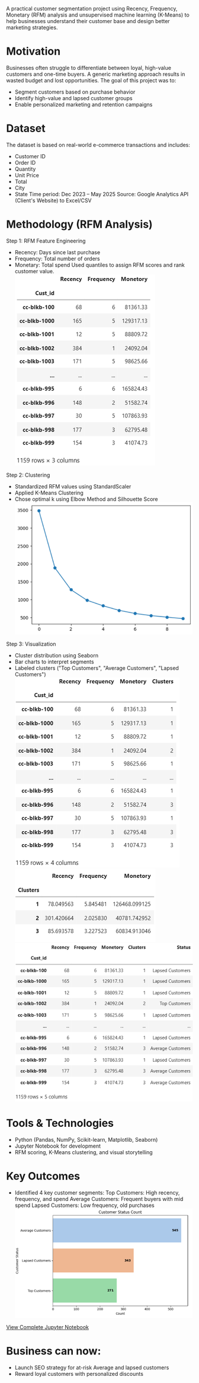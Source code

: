 A practical customer segmentation project using Recency, Frequency, Monetary (RFM) analysis and unsupervised machine learning (K-Means) to help businesses understand their customer base and design better marketing strategies.

# Motivation
Businesses often struggle to differentiate between loyal, high-value customers and one-time buyers. A generic marketing approach results in wasted budget and lost opportunities. The goal of this project was to:
* Segment customers based on purchase behavior
* Identify high-value and lapsed customer groups
* Enable personalized marketing and retention campaigns

# Dataset
The dataset is based on real-world e-commerce transactions and includes:
* Customer ID
* Order ID
* Quantity
* Unit Price
* Total
* City
* State
Time period: Dec 2023 – May 2025
Source: Google Analytics API (Client's Website) to Excel/CSV

# Methodology (RFM Analysis)
Step 1: RFM Feature Engineering
  * Recency: Days since last purchase
  * Frequency: Total number of orders
  * Monetary: Total spend
Used quantiles to assign RFM scores and rank customer value.
![](/Images_Cust_Seg/RFM_Main.png)

Step 2: Clustering
  * Standardized RFM values using StandardScaler
  * Applied K-Means Clustering
  * Chose optimal k using Elbow Method and Silhouette Score
![](/Images_Cust_Seg/K-Means.png)

Step 3: Visualization
  * Cluster distribution using Seaborn
  * Bar charts to interpret segments
  * Labeled clusters ("Top Customers", "Average Customers", "Lapsed Customers")
![](/Images_Cust_Seg/Clusters.png) ![](/Images_Cust_Seg/RFM.png)
![](/Images_Cust_Seg/Status.png)

# Tools & Technologies
  * Python (Pandas, NumPy, Scikit-learn, Matplotlib, Seaborn)
  * Jupyter Notebook for development
  * RFM scoring, K-Means clustering, and visual storytelling

# Key Outcomes
  * Identified 4 key customer segments:
    Top Customers: High recency, frequency, and spend
    Average Customers: Frequent buyers with mid spend
    Lapsed Customers: Low frequency, old purchases
![](/Images_Cust_Seg/Chart.png)

<a href="https://github.com/ShaguftaPathan/Python/blob/main/Cust_Seg_CCTV.ipynb">View Complete Jupyter Notebook</a>

# Business can now:
  * Launch SEO strategy for at-risk Average and lapsed customers
  * Reward loyal customers with personalized discounts
